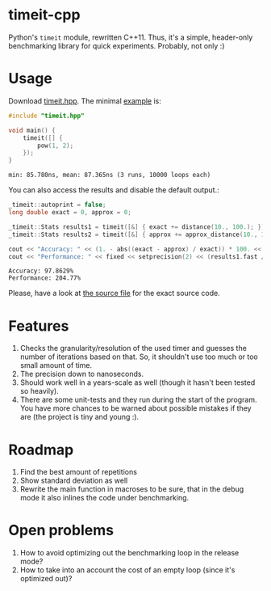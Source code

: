 # timeit-cpp
Python's `timeit` module, rewritten C++11. Thus, it's a simple, header-only benchmarking library for quick experiments. Probably, not only :)

# Usage
Download [timeit.hpp](timeit/timeit.hpp).
The minimal [example](example1_simple/example1_simple.cpp) is:
```cpp
#include "timeit.hpp"

void main() {
    timeit([] { 
    	pow(1, 2);
    });
}
```
`min: 85.780ns, mean: 87.365ns (3 runs, 10000 loops each)` 

You can also access the results and disable the default output.:
```cpp
_timeit::autoprint = false;
long double exact = 0, approx = 0;

_timeit::Stats results1 = timeit([&] { exact += distance(10., 100.); }),
_timeit::Stats results2 = timeit([&] { approx += approx_distance(10., 100.); });

cout << "Accuracy: " << (1. - abs((exact - approx) / exact)) * 100. << "%" << endl;
cout << "Performance: " << fixed << setprecision(2) << (results1.fast / results2.fast)*100. << "%" << endl;
```

```
Accuracy: 97.8629%
Performance: 204.77%
```

Please, have a look at [the source file](example2_manual_output/example2_manual_output.cpp) for the exact source code.

# Features
1. Checks the granularity/resolution of the used timer and guesses the number of iterations based on that. So, it shouldn't use too much or too small amount of time.
2. The precision down to nanoseconds.
3. Should work well in a years-scale as well (though it hasn't been tested so heavily).
4. There are some unit-tests and they run during the start of the program. You have more chances to be warned about possible mistakes if they are (the project is tiny and young :).

# Roadmap
1. Find the best amount of repetitions
2. Show standard deviation as well
3. Rewrite the main function in macroses to be sure, that in the debug mode it also inlines the code under benchmarking.

# Open problems
1. How to avoid optimizing out the benchmarking loop in the release mode?
2. How to take into an account the cost of an empty loop (since it's optimized out)?